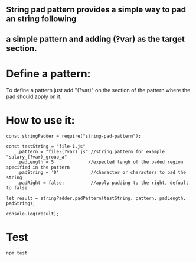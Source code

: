 ## String pad pattern provides a simple way to pad an string following
## a simple pattern and adding (?var) as the target section.

# Define a pattern:

To define a pattern just add "(?var)" on the section of the pattern where the pad should apply on it.

# How to use it:
```
const stringPadder = require("string-pad-pattern");

const testString = "file-1.js"
    ,pattern = "file-(?var).js" //string pattern for example "salary_(?var)_group_a"
    ,padLength = 5             //expected lengh of the paded region specified in the pattern
    ,padString = '0'            //character or characters to pad the string
    ,padRight = false;          //apply padding to the right, defualt to false

let result = stringPadder.padPattern(testString, pattern, padLength, padString);

console.log(result);

```

# Test

```
npm test

```



